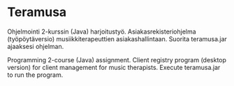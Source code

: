# Teramusa
Ohjelmointi 2-kurssin (Java) harjoitustyö. Asiakasrekisteriohjelma (työpöytäversio) musiikkiterapeuttien asiakashallintaan.
Suorita teramusa.jar ajaaksesi ohjelman.

Programming 2-course (Java) assignment. Client registry program (desktop version) for client management for music therapists.
Execute teramusa.jar to run the program.
